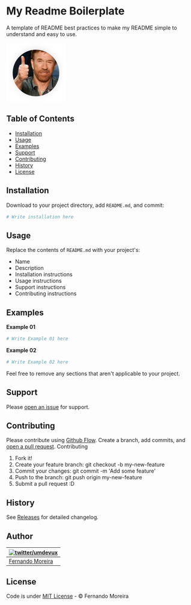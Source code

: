 # My Readme Boilerplate

A template of README best practices to make my README simple to understand and easy to use. 

![Screenshot of My Readme Boilerplate](/screenshot.png)

## Table of Contents
- [Installation](#installation)
- [Usage](#usage)
- [Examples](#examples)
- [Support](#support)
- [Contributing](#contributing)
- [History](#history)
- [License](#license)

## Installation

Download to your project directory, add `README.md`, and commit:

```sh
# Write installation here
```

## Usage

Replace the contents of `README.md` with your project's:

- Name
- Description
- Installation instructions
- Usage instructions
- Support instructions
- Contributing instructions

## Examples

**Example 01**

```sh
# Write Example 01 here
```

**Example 02**

```sh
# Write Example 02 here
```

Feel free to remove any sections that aren't applicable to your project.

## Support

Please [open an issue](https://github.com/nandomoreirame/readme-boilerplate/issues/new) for support.

## Contributing

Please contribute using [Github Flow](https://guides.github.com/introduction/flow/). Create a branch, add commits, and [open a pull request](https://github.com/nandomoreirame/readme-boilerplate/compare?expand=1).
Contributing

1. Fork it!
2. Create your feature branch: git checkout -b my-new-feature
3. Commit your changes: git commit -m 'Add some feature'
4. Push to the branch: git push origin my-new-feature
5. Submit a pull request :D

## History

See [Releases](https://github.com/nandomoreirame/readme-boilerplate/releases) for detailed changelog.

## Author

| [![twitter/umdevux](https://avatars6.githubusercontent.com/u/1318271?v=4&s=120)](http://twitter.com/umdevux "Follow @umdevUX on Twitter") |
|---|
| [Fernando Moreira](http://twitter.com/umdevux) |

## License

Code is under [MIT License](/LICENSE) - © Fernando Moreira
